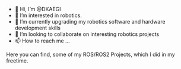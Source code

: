- 👋 Hi, I’m @DKAEGI
- 👀 I’m interested in robotics. 
- 🌱 I’m currently upgrading my robotics software and hardware development skills
- 💞️ I’m looking to collaborate on interesting robotics projects
- 📫 How to reach me ...

Here you can find, some of my ROS/ROS2 Projects, which I did in my freetime. 
<!---
DKAEGI/DKAEGI is a ✨ special ✨ repository because its `README.md` (this file) appears on your GitHub profile.
You can click the Preview link to take a look at your changes.
--->
